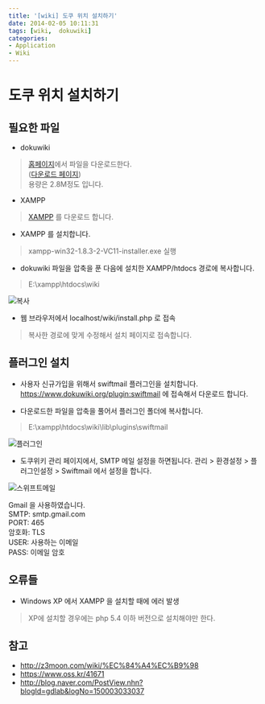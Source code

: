 ```yaml
---
title: '[wiki] 도쿠 위치 설치하기'
date: 2014-02-05 10:11:31
tags: [wiki,  dokuwiki]
categories:
- Application
- Wiki
---
```



# 도쿠 위치 설치하기


## 필요한 파일

- dokuwiki
>  [홈페이지](https://www.dokuwiki.org/ko:install)에서 파일을 다운로드한다.  
([다운로드 페이지](http://http://download.dokuwiki.org/))  
용량은 2.8M정도 입니다.

- XAMPP
>  [XAMPP](http://www.apachefriends.org/en/xampp-windows.html#641) 를 다운로드 합니다.


- XAMPP 를 설치합니다.   
> xampp-win32-1.8.3-2-VC11-installer.exe 실행

- dokuwiki 파일을 압축을 푼 다음에 설치한 XAMPP/htdocs 경로에 복사합니다.  
> E:\xampp\htdocs\wiki


![복사](https://goo.gl/15A5rj)

- 웹 브라우저에서 localhost/wiki/install.php 로 접속

> 복사한 경로에 맞게 수정해서 설치 페이지로 접속합니다.


## 플러그인 설치
- 사용자 신규가입을 위해서 swiftmail 플러그인을 설치합니다.   
<https://www.dokuwiki.org/plugin:swiftmail> 에 접속해서 다운로드 합니다. 

- 다운로드한 파일을 압축을 풀어서 플러그인 폴더에 복사합니다.
> E:\xampp\htdocs\wiki\lib\plugins\swiftmail


![플러그인](https://goo.gl/Mifajm)

- 도쿠위키 관리 페이지에서, SMTP 메일 설정을 하면됩니다.
		관리 > 환경설정 > 플러그인설정 > Swiftmail 에서 설정을 합니다.


![스위프트메일](https://goo.gl/L19KPt)

Gmail 을 사용하였습니다.   
SMTP: smtp.gmail.com  
PORT: 465  
암호화: TLS  
USER: 사용하는 이메일  
PASS: 이메일 암호  


## 오류들
- Windows XP 에서 XAMPP 을 설치할 때에 에러 발생

> XP에 설치할 경우에는 php 5.4 이하 버전으로 설치해야만 한다.

## 참고  
- <http://z3moon.com/wiki/%EC%84%A4%EC%B9%98>  
- <https://www.oss.kr/41671>  
- <http://blog.naver.com/PostView.nhn?blogId=gdlab&logNo=150003033037>  


